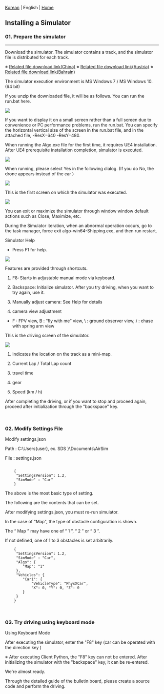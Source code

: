 [Korean](./Readme.md) | English  | [Home](../README_Eng.md)

## Installing a Simulator
### 01. Prepare the simulator
--------------------------------

Download the simulator. The simulator contains a track, and the simulator file is distributed for each track.

※ [Related file download link(China)](https://drive.google.com/file/d/1cY6y6Us9B1bSmgegO324Tat6zwNFhJpO/view?usp=sharing)
※ [Related file download link(Austria)](https://drive.google.com/file/d/1L_txZlh4FhV20ufh4nizvl91ti_NLMFs/view?usp=sharing)
※ [Related file download link(Bahrain)](https://drive.google.com/file/d/1GkWtOkf1RNui_o2oy4ZY-tBpy7JZxqWg/view?usp=sharing)


The simulator execution environment is MS Windows 7 / MS Windows 10. (64 bit)

If you unzip the downloaded file, it will be as follows. You can run the run.bat here.

<img src='./Images/sim_install_guide_1.jpg'>
<br>

If you want to display it on a small screen rather than a full screen due to convenience or PC performance problems, run the run.bat. You can specify the horizontal vertical size of the screen in the run.bat file, and in the attached file, -ResX=640 -ResY=480.

When running the Algo.exe file for the first time, it requires UE4 installation. After UE4 prerequisite installation completion, simulator is executed.

<img src='./Images/2.png'>
<br>

When running, please select Yes in the following dialog. (If you do No, the drone appears instead of the car )

<img src='./Images/3.png'>
<br>
	  
This is the first screen on which the simulator was executed.

<img src='./Images/sim_install_guide_2.jpg'>
<br>

You can exit or maximize the simulator through window window default actions such as Close, Maximize, etc.

During the Simulator iteration, when an abnormal operation occurs, go to the task manager, force exit algo-win64-Shipping.exe, and then run restart.


Simulator Help

- Press F1 for help.

<img src='./Images/sim_install_guide_3.jpg'>
<br>

Features are provided through shortcuts.

1. F8: Starts in adjustable manual mode via keyboard.

2. Backspace: Initialize simulator. After you try driving, when you want to try again, use it.

3. Manually adjust camera: See Help for details

4. camera view adjustment

- F : FPV view, B : “fly with me” view, \ : ground observer view, / : chase with spring arm view

This is the driving screen of the simulator.

<img src='./Images/sim_install_guide_4.jpg'>

1. Indicates the location on the track as a mini-map.

2. Current Lap / Total Lap count

3. travel time

4. gear

5. Speed (km / h)

After completing the driving, or if you want to stop and proceed again, proceed after initialization through the "backspace" key.


<br>

### 02. Modify Settings File

Modify settings.json

Path : C:\Users\{user}, ex. SDS }\Documents\AirSim

File : settings.json 

```

    {
	 "SettingsVersion": 1.2,
	 "SimMode" : "Car"
    }
```	

The above is the most basic type of setting.

The following are the contents that can be set.

After modifying settings.json, you must re-run simulator.

In the case of "Map", the type of obstacle configuration is shown.

The “ Map ” may have one of “ 1 ”, “ 2 ” or “ 3 ”.

If not defined, one of 1 to 3 obstacles is set arbitrarily.

```
    {
	 "SettingsVersion": 1.2,
	 "SimMode" : "Car",
	 "Algo": {
	 	"Map": "1"
	 },
	 "Vehicles": {
	 	"Car1": {
			"VehicleType": "PhysXCar",
			"X": 0, "Y": 0, "Z": 0
		}
	 }
    }
```	


<br>

### 03. Try driving using keyboard mode

Using Keyboard Mode

After executing the simulator, enter the "F8" key (car can be operated with the direction key )

※ After executing Client Python, the "F8" key can not be entered. After initializing the simulator with the "backspace" key, it can be re-entered.

We're almost ready.

Through the detailed guide of the bulletin board, please create a source code and perform the driving.

<br>

